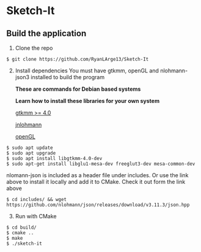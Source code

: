 # Sketch-It

## Build the application

1. Clone the repo

```
$ git clone https://github.com/RyanLArge13/Sketch-It
```

2. Install dependencies
   You must have gtkmm, openGL and nlohmann-json3 installed to build the program

   **These are commands for Debian based systems**

   **Learn how to install these libraries for your own system**

   [gtkmm >= 4.0](https://gtkmm.org/en/download.html)

   [jnlohmann](https://json.nlohmann.me/integration/package_managers/)

   [openGL](https://www.opengl.org/)

```
$ sudo apt update
$ sudo apt upgrade
$ sudo apt install libgtkmm-4.0-dev
$ sudo apt-get install libglu1-mesa-dev freeglut3-dev mesa-common-dev
```

nlomann-json is included as a header file under includes. Or use the link above to
install it locally and add it to CMake. Check it out form the link above

```
$ cd includes/ && wget https://github.com/nlohmann/json/releases/download/v3.11.3/json.hpp
```

3. Run with CMake

```
$ cd build/
$ cmake ..
$ make
$ ./sketch-it
```
